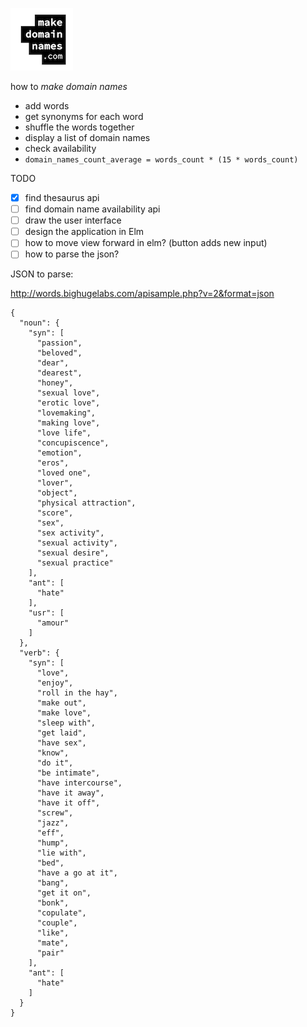 ![](logo.png)


how to *make domain names*
 - add words 
 - get synonyms for each word 
 - shuffle the words together
 - display a list of domain names
 - check availability
 - `domain_names_count_average = words_count * (15 * words_count)`

TODO
 - [x] find thesaurus api
 - [ ] find domain name availability api
 - [ ] draw the user interface
 - [ ] design the application in Elm
 - [ ] how to move view forward in elm? (button adds new input)
 - [ ] how to parse the json?

JSON to parse:

http://words.bighugelabs.com/apisample.php?v=2&format=json

```
{
  "noun": {
    "syn": [
      "passion",
      "beloved",
      "dear",
      "dearest",
      "honey",
      "sexual love",
      "erotic love",
      "lovemaking",
      "making love",
      "love life",
      "concupiscence",
      "emotion",
      "eros",
      "loved one",
      "lover",
      "object",
      "physical attraction",
      "score",
      "sex",
      "sex activity",
      "sexual activity",
      "sexual desire",
      "sexual practice"
    ],
    "ant": [
      "hate"
    ],
    "usr": [
      "amour"
    ]
  },
  "verb": {
    "syn": [
      "love",
      "enjoy",
      "roll in the hay",
      "make out",
      "make love",
      "sleep with",
      "get laid",
      "have sex",
      "know",
      "do it",
      "be intimate",
      "have intercourse",
      "have it away",
      "have it off",
      "screw",
      "jazz",
      "eff",
      "hump",
      "lie with",
      "bed",
      "have a go at it",
      "bang",
      "get it on",
      "bonk",
      "copulate",
      "couple",
      "like",
      "mate",
      "pair"
    ],
    "ant": [
      "hate"
    ]
  }
}
```

